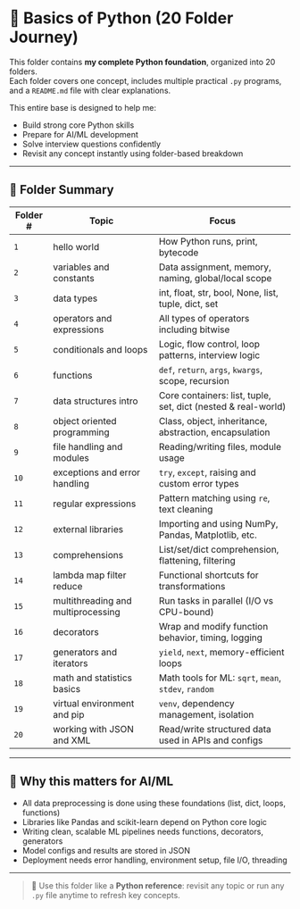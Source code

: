 # 🧠 Basics of Python (20 Folder Journey)

This folder contains **my complete Python foundation**, organized into 20 folders.  
Each folder covers one concept, includes multiple practical `.py` programs, and a `README.md` file with clear explanations.

This entire base is designed to help me:
- Build strong core Python skills
- Prepare for AI/ML development
- Solve interview questions confidently
- Revisit any concept instantly using folder-based breakdown

---

## 📁 Folder Summary

| Folder # | Topic                             | Focus |
|----------|-----------------------------------|-------|
| `1`      | hello world                       | How Python runs, print, bytecode |
| `2`      | variables and constants           | Data assignment, memory, naming, global/local scope |
| `3`      | data types                         | int, float, str, bool, None, list, tuple, dict, set |
| `4`      | operators and expressions          | All types of operators including bitwise |
| `5`      | conditionals and loops             | Logic, flow control, loop patterns, interview logic |
| `6`      | functions                          | `def`, `return`, `args`, `kwargs`, scope, recursion |
| `7`      | data structures intro              | Core containers: list, tuple, set, dict (nested & real-world) |
| `8`      | object oriented programming        | Class, object, inheritance, abstraction, encapsulation |
| `9`      | file handling and modules          | Reading/writing files, module usage |
| `10`     | exceptions and error handling      | `try`, `except`, raising and custom error types |
| `11`     | regular expressions                | Pattern matching using `re`, text cleaning |
| `12`     | external libraries                 | Importing and using NumPy, Pandas, Matplotlib, etc. |
| `13`     | comprehensions                     | List/set/dict comprehension, flattening, filtering |
| `14`     | lambda map filter reduce           | Functional shortcuts for transformations |
| `15`     | multithreading and multiprocessing | Run tasks in parallel (I/O vs CPU-bound) |
| `16`     | decorators                         | Wrap and modify function behavior, timing, logging |
| `17`     | generators and iterators           | `yield`, `next`, memory-efficient loops |
| `18`     | math and statistics basics         | Math tools for ML: `sqrt`, `mean`, `stdev`, `random` |
| `19`     | virtual environment and pip        | `venv`, dependency management, isolation |
| `20`     | working with JSON and XML          | Read/write structured data used in APIs and configs |

---

## 🎯 Why this matters for AI/ML

- All data preprocessing is done using these foundations (list, dict, loops, functions)
- Libraries like Pandas and scikit-learn depend on Python core logic
- Writing clean, scalable ML pipelines needs functions, decorators, generators
- Model configs and results are stored in JSON
- Deployment needs error handling, environment setup, file I/O, threading

---

> 📂 Use this folder like a **Python reference**: revisit any topic or run any `.py` file anytime to refresh key concepts.